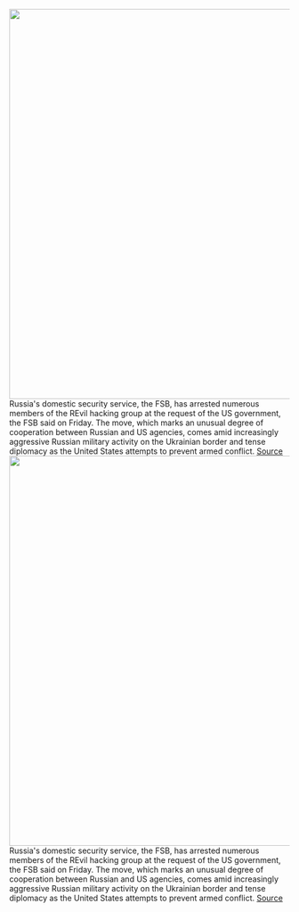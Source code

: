 <img src='https://cdn.vox-cdn.com/thumbor/nabTPnC2S-gXZwAVDRGNPKDVW9c=/0x0:2040x1360/1200x800/filters:focal(857x517:1183x843)/cdn.vox-cdn.com/uploads/chorus_image/image/70388600/akrales_161208_1298_A_0060_play.5.jpg' width='700px' /><br/>
Russia's domestic security service, the FSB, has arrested numerous members of the REvil hacking group at the request of the US government, the FSB said on Friday. The move, which marks an unusual degree of cooperation between Russian and US agencies, comes amid increasingly aggressive Russian military activity on the Ukrainian border and tense diplomacy as the United States attempts to prevent armed conflict.
<a href='https://www.theverge.com/2022/1/14/22883675/russia-fsb-revil-hacker-group-ransomware-us-request-fbi-doj'> Source <a/><img src='https://cdn.vox-cdn.com/thumbor/nabTPnC2S-gXZwAVDRGNPKDVW9c=/0x0:2040x1360/1200x800/filters:focal(857x517:1183x843)/cdn.vox-cdn.com/uploads/chorus_image/image/70388600/akrales_161208_1298_A_0060_play.5.jpg' width='700px' /><br/>
Russia's domestic security service, the FSB, has arrested numerous members of the REvil hacking group at the request of the US government, the FSB said on Friday. The move, which marks an unusual degree of cooperation between Russian and US agencies, comes amid increasingly aggressive Russian military activity on the Ukrainian border and tense diplomacy as the United States attempts to prevent armed conflict.
<a href='https://www.theverge.com/2022/1/14/22883675/russia-fsb-revil-hacker-group-ransomware-us-request-fbi-doj'> Source <a/>